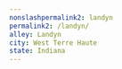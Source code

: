 ```yaml
---
﻿nonslashpermalink2: landyn
permalink2: /landyn/
alley: Landyn
city: West Terre Haute
state: Indiana
---
```

